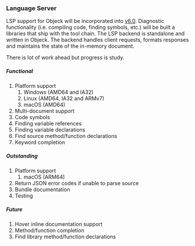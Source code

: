 ### Language Server
LSP support for Objeck will be incorporated into [v6.0](https://github.com/objeck/objeck-lang/tree/profiling-tools). Diagnostic functionality (i.e. compiling code, finding symbols, etc.) will be built a libraries that ship with the tool chain. The LSP backend is standalone and written in Objeck. The backend handles client requests, formats responses and maintains the state of the in-memory document.

There is lot of work ahead but progress is study.

##### Functional
1. Platform support
    1. Windows (AMD64 and IA32)
    2. Linux (AMD64, IA32 and ARMv7)
    3. macOS (AMD64)
3. Multi-document support
4. Code symbols
5. Finding variable references
6. Finding variable declarations
7. Find source method/function declarations
8. Keyword completion

##### Outstanding
1. Platform support
    1. macOS (ARM64)
2. Return JSON error codes if unable to parse source
3. Bundle documentation
4. Testing

##### Future
1. Hover inline documentation support
2. Method/function completion
3. Find library method/function declarations